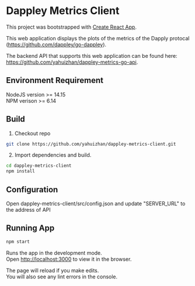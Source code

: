 # Dappley Metrics Client

This project was bootstrapped with [Create React App](https://github.com/facebook/create-react-app).

This web application displays the plots of the metrics of the Dapply protocal (https://github.com/dappley/go-dappley).

The backend API that supports this web application can be found here: https://github.com/yahuizhan/dappley-metrics-go-api.

## Environment Requirement

NodeJS version >= 14.15 \
NPM verison >= 6.14

## Build
1. Checkout repo

```bash
git clone https://github.com/yahuizhan/dappley-metrics-client.git
```

2. Import dependencies and build.

```bash
cd dappley-metrics-client
npm install
```

## Configuration
Open dappley-metrics-client/src/config.json and update "SERVER_URL" to the address of API

## Running App
```bash
npm start
```
Runs the app in the development mode.\
Open [http://localhost:3000](http://localhost:3000) to view it in the browser.

The page will reload if you make edits.\
You will also see any lint errors in the console.
